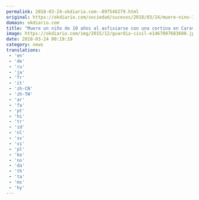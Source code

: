 ```yaml
---
permalink: 2018-03-24-okdiario.com--897546279.html
original: https://okdiario.com/sociedad/sucesos/2018/03/24/muere-nino-10-anos-asfixiarse-cortina-caravaca-2016306
domain: okdiario.com
title: "Muere un niño de 10 años al asfixiarse con una cortina en Caravaca"
image: https://okdiario.com/img/2015/12/guardia-civil-e1467097683600.jpg
date: 2018-03-24 00:19:19
category: news
translations: 
 - 'en'
 - 'de'
 - 'ru'
 - 'ja'
 - 'fr'
 - 'it'
 - 'zh-CN'
 - 'zh-TW'
 - 'ar'
 - 'fa'
 - 'pt'
 - 'hi'
 - 'tr'
 - 'id'
 - 'nl'
 - 'sv'
 - 'vi'
 - 'pl'
 - 'ko'
 - 'no'
 - 'da'
 - 'th'
 - 'ta'
 - 'ms'
 - 'hy'
---
```


